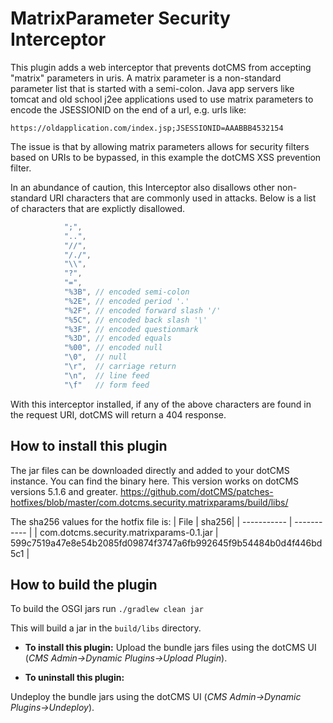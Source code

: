 # MatrixParameter Security Interceptor

This plugin adds a web interceptor that prevents dotCMS from accepting "matrix" parameters in uris. A matrix parameter is a non-standard parameter list that is started with a semi-colon. Java app servers like tomcat and old school j2ee applications used to use matrix parameters to encode the JSESSIONID on the end of a url, e.g. urls like:

`https://oldapplication.com/index.jsp;JSESSIONID=AAABBB4532154`

The issue is that by allowing matrix parameters allows for security filters based on URIs to be bypassed, in this example the dotCMS XSS prevention filter.  

In an abundance of caution, this Interceptor also disallows other non-standard URI characters that are commonly used in attacks.  Below is a list of characters that are explictly disallowed.

```java
            ";",
            "..",
            "//",
            "/./",
            "\\",
            "?",
            "=",
            "%3B", // encoded semi-colon
            "%2E", // encoded period '.'
            "%2F", // encoded forward slash '/'
            "%5C", // encoded back slash '\'
            "%3F", // encoded questionmark
            "%3D", // encoded equals
            "%00", // encoded null
            "\0",  // null
            "\r",  // carriage return
            "\n",  // line feed
            "\f"   // form feed
```

With this interceptor installed, if any of the above characters are found in the request URI, dotCMS will return a 404 response.


## How to install this plugin

The jar files can be downloaded directly and added to your dotCMS instance. You can find the binary here.  This version works on dotCMS versions 5.1.6 and greater.
https://github.com/dotCMS/patches-hotfixes/blob/master/com.dotcms.security.matrixparams/build/libs/

The sha256 values for the hotfix file is:
| File | sha256|
| ----------- | ----------- |
| com.dotcms.security.matrixparams-0.1.jar | 599c7519a47e8e54b2085fd09874f3747a6fb992645f9b54484b0d4f446bd5c1 |


## How to build the plugin

To build the OSGI jars run
`./gradlew clean jar`

This will build a jar in the `build/libs` directory.

* **To install this plugin:**
Upload the bundle jars files using the dotCMS UI (*CMS Admin->Dynamic Plugins->Upload Plugin*).

* **To uninstall this plugin:**
    
Undeploy the bundle jars using the dotCMS UI (*CMS Admin->Dynamic Plugins->Undeploy*).

